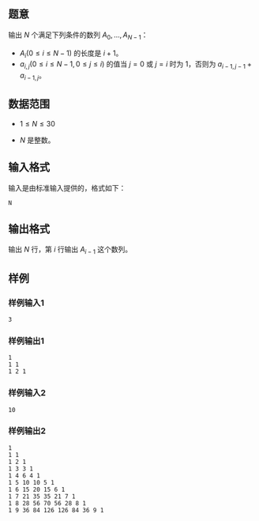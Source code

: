 ## 题意
输出 $N$ 个满足下列条件的数列 $A_0,\dots,A_{N-1}$：

- $A_i (0\le i \le N-1)$ 的长度是 $i+1$。
- $a_{i,j} (0 \le i \le N-1,0 \le j \le i)$ 的值当 $j=0$ 或 $j=i$ 时为 $1$，否则为 $a_{i-1,j-1}+a_{i-1,j}$。

## 数据范围

- $1\le N\le 30$

- $N$ 是整数。

## 输入格式

输入是由标准输入提供的，格式如下：

```
N
```

## 输出格式

输出 $N$ 行，第 $i$ 行输出 $A_{i-1}$ 这个数列。

## 样例

### 样例输入1

```
3
```

### 样例输出1

```
1
1 1
1 2 1
```

### 样例输入2

```
10
```

### 样例输出2

```
1
1 1
1 2 1
1 3 3 1
1 4 6 4 1
1 5 10 10 5 1
1 6 15 20 15 6 1
1 7 21 35 35 21 7 1
1 8 28 56 70 56 28 8 1
1 9 36 84 126 126 84 36 9 1
```

